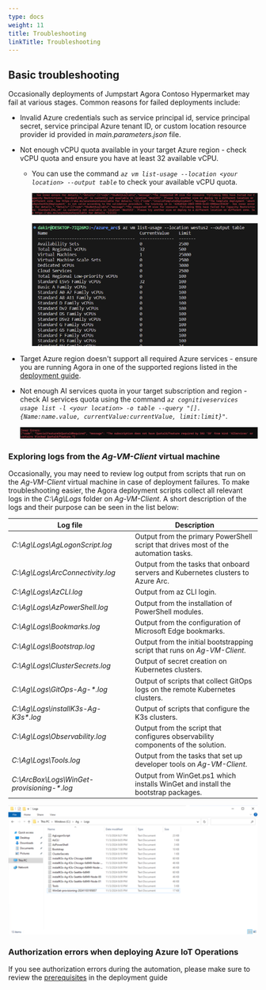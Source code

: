 ```yaml
---
type: docs
weight: 11
title: Troubleshooting
linkTitle: Troubleshooting
---
```


## Basic troubleshooting

Occasionally deployments of Jumpstart Agora Contoso Hypermarket may fail at various stages. Common reasons for failed deployments include:

- Invalid Azure credentials such as service principal id, service principal secret, service principal Azure tenant ID, or custom location resource provider id provided in _main.parameters.json_ file.

- Not enough vCPU quota available in your target Azure region - check vCPU quota and ensure you have at least 32 available vCPU.
  - You can use the command *`az vm list-usage --location <your location> --output table`* to check your available vCPU quota.

    ![Screenshot showing capacity constraints error](./img/capacity_constraints.png)

    ![Screenshot showing az vm list-usage](./img/az_vm_list_usage.png)

- Target Azure region doesn't support all required Azure services - ensure you are running Agora in one of the supported regions listed in the [deployment guide](../deployment/).

- Not enough AI services quota in your target subscription and region - check AI services quota using the command *`az cognitiveservices usage list -l <your location> -o table --query "[].{Name:name.value, currentValue:currentValue, limit:limit}"`*.

    ![Screenshot showing ai services restrictions error](./img/aiServices_quota.png)

### Exploring logs from the _Ag-VM-Client_ virtual machine

Occasionally, you may need to review log output from scripts that run on the _Ag-VM-Client_ virtual machine in case of deployment failures. To make troubleshooting easier, the Agora deployment scripts collect all relevant logs in the _C:\Ag\Logs_ folder on _Ag-VM-Client_. A short description of the logs and their purpose can be seen in the list below:

| Log file | Description |
| ------- | ----------- |
| _C:\Ag\Logs\AgLogonScript.log_ | Output from the primary PowerShell script that drives most of the automation tasks. |
| _C:\Ag\Logs\ArcConnectivity.log_ | Output from the tasks that onboard servers and Kubernetes clusters to Azure Arc. |
| _C:\Ag\Logs\AzCLI.log_ | Output from az CLI login. |
| _C:\Ag\Logs\AzPowerShell.log_ | Output from the installation of PowerShell modules. |
| _C:\Ag\Logs\Bookmarks.log_ | Output from the configuration of Microsoft Edge bookmarks. |
| _C:\Ag\Logs\Bootstrap.log_ | Output from the initial bootstrapping script that runs on _Ag-VM-Client_. |
| _C:\Ag\Logs\ClusterSecrets.log_ | Output of secret creation on Kubernetes clusters. |
| _C:\Ag\Logs\GitOps-Ag-*.log_ | Output of scripts that collect GitOps logs on the remote Kubernetes clusters. |
| _C:\Ag\Logs\installK3s-Ag-K3s*.log_ | Output of scripts that configure the K3s clusters. |
| _C:\Ag\Logs\Observability.log_ | Output from the script that configures observability components of the solution. |
| _C:\Ag\Logs\Tools.log_ | Output from the tasks that set up developer tools on _Ag-VM-Client_. |
| _C:\ArcBox\Logs\WinGet-provisioning-*.log_ | Output from WinGet.ps1 which installs WinGet and install the bootstrap packages. |

  ![Screenshot showing Agora logs folder on AG-Client](./img/logs_folder.png)

### Authorization errors when deploying Azure IoT Operations

If you see authorization errors during the automation, please make sure to review the [prerequisites](../deployment/#prerequisites) in the deployment guide
